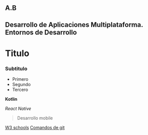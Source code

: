 ## A.B
## Desarrollo de Aplicaciones Multiplataforma. Entornos de Desarrollo

# Titulo
### Subtitulo

- Primero
- Segundo
- Tercero

**Kotlin**

*React Native*

> Desarrollo mobile

[W3 schools](https://www.w3schools.com)
[Comandos de git](git.md)